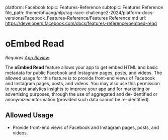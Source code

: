 platform: Facebook
topic: Features-Reference
subtopic: Features Reference
file_path: /home/bhuang/nlp/rag-race-challenge2-2024/platform-docs-versions/Facebook_Features-Reference/Features Reference.md
url: https://developers.facebook.com/docs/features-reference/oembed-read

# oEmbed Read

_Requires [App Review](https://developers.facebook.com/docs/app-review)._

The **oEmbed Read** feature allows your app to get embed HTML and basic metadata for public Facebook and Instagram pages, posts, and videos. The allowed usage for this feature is to provide front-end views of Facebook and Instagram pages, posts, and videos. You may also use this permission to request analytics insights to improve your app and for marketing or advertising purposes, through the use of aggregated and de-identified or anonymized information (provided such data cannot be re-identified).

## Allowed Usage

* Provide front-end views of Facebook and Instagram pages, posts, and videos.